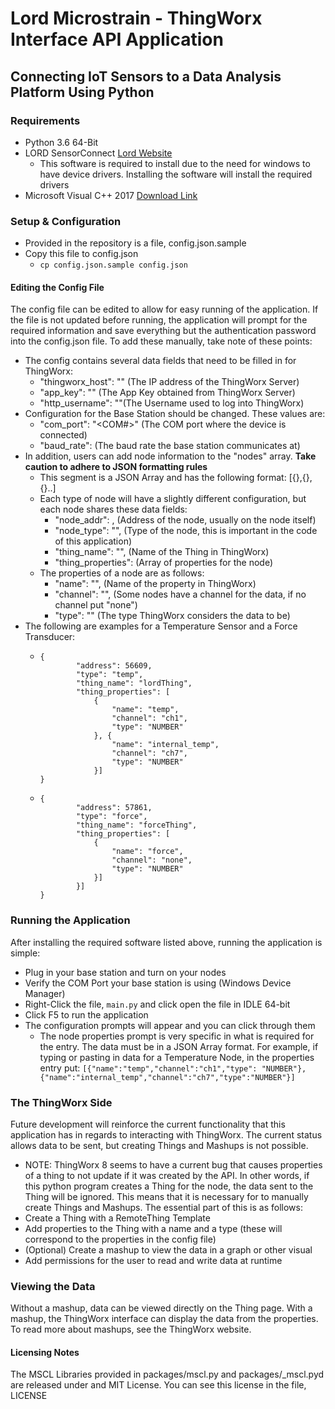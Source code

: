 # Lord Microstrain - ThingWorx Interface API Application
## Connecting IoT Sensors to a Data Analysis Platform Using Python

### Requirements
* Python 3.6 64-Bit
* LORD SensorConnect [Lord Website](http://www.microstrain.com/software)
  * This software is required to install due to the need for windows to have device drivers.  Installing the software will install the required drivers
* Microsoft Visual C++ 2017 [Download Link](https://aka.ms/vs/15/release/vc_redist.x64.exe)

### Setup & Configuration
* Provided in the repository is a file, config.json.sample
* Copy this file to config.json
  * `cp config.json.sample config.json`

#### Editing the Config File
The config file can be edited to allow for easy running of the application.  If the file is not updated before running, the application will prompt for the required information and save everything but the authentication password into the config.json file.  To add these manually, take note of these points:
* The config contains several data fields that need to be filled in for ThingWorx:
  * "thingworx\_host": "<ip>"   (The IP address of the ThingWorx Server)
  * "app\_key": "<string>"      (The App Key obtained from ThingWorx Server)
  * "http\_username": "<string>"(The Username used to log into ThingWorx)
* Configuration for the Base Station should be changed. These values are:
  * "com\_port": "<COM#>"       (The COM port where the device is connected)
  * "baud\_rate": <number>      (The baud rate the base station communicates at)
* In addition, users can add node information to the "nodes" array. **Take caution to adhere to JSON formatting rules**
  * This segment is a JSON Array and has the following format: [{},{},{}..]
  * Each type of node will have a slightly different configuration, but each node shares these data fields:
    * "node\_addr": <number>,           (Address of the node, usually on the node itself)
    * "node\_type": "<string>",         (Type of the node, this is important in the code of this application)
    * "thing\_name": "<string>",        (Name of the Thing in ThingWorx)
    * "thing\_properties": <JSON Array> (Array of properties for the node)
  * The properties of a node are as follows:
    * "name": "<string>",       (Name of the property in ThingWorx)
    * "channel": "<string>",    (Some nodes have a channel for the data, if no channel put "none")
    * "type": "<string>"        (The type ThingWorx considers the data to be)
* The following are examples for a Temperature Sensor and a Force Transducer:
  * ```
    {
            "address": 56609,
            "type": "temp",
            "thing_name": "lordThing",
            "thing_properties": [
                {
                    "name": "temp",
                    "channel": "ch1",
                    "type": "NUMBER"
                }, {
                    "name": "internal_temp",
                    "channel": "ch7",
                    "type": "NUMBER"
                }]
    }
    ```
  * ```
    {
            "address": 57861,
            "type": "force",
            "thing_name": "forceThing",
            "thing_properties": [
                {
                    "name": "force",
                    "channel": "none",
                    "type": "NUMBER"
                }]
            }]
    }
    ```
### Running the Application
After installing the required software listed above, running the application is simple:
* Plug in your base station and turn on your nodes
* Verify the COM Port your base station is using (Windows Device Manager)
* Right-Click the file, `main.py` and click open the file in IDLE 64-bit
* Click F5 to run the application
* The configuration prompts will appear and you can click through them
  * The node properties prompt is very specific in what is required for the entry.  The data must be in a JSON Array format.  For example, if typing or pasting in data for a Temperature Node, in the properties entry put: `[{"name":"temp","channel":"ch1","type": "NUMBER"},{"name":"internal_temp","channel":"ch7","type":"NUMBER"}]`

### The ThingWorx Side
Future development will reinforce the current functionality that this application has in regards to interacting with ThingWorx.  The current status allows data to be sent, but creating Things and Mashups is not possible.
* NOTE: ThingWorx 8 seems to have a current bug that causes properties of a thing to not update if it was created by the API.  In other words, if this python program creates a Thing for the node, the data sent to the Thing will be ignored.
This means that it is necessary for to manually create Things and Mashups.  The essential part of this is as follows:
* Create a Thing with a RemoteThing Template
* Add properties to the Thing with a name and a type (these will correspond to the properties in the config file)
* (Optional) Create a mashup to view the data in a graph or other visual
* Add permissions for the user to read and write data at runtime

### Viewing the Data
Without a mashup, data can be viewed directly on the Thing page.  With a mashup, the ThingWorx interface can display the data from the properties.  To read more about mashups, see the ThingWorx website.

#### Licensing Notes
The MSCL Libraries provided in packages/mscl.py and packages/\_mscl.pyd are released under and MIT License. You can see this license in the file, LICENSE
